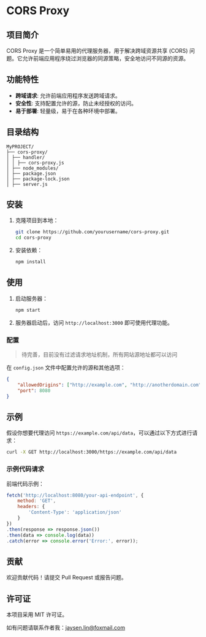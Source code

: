 # CORS Proxy

## 项目简介

CORS Proxy 是一个简单易用的代理服务器，用于解决跨域资源共享 (CORS) 问题。它允许前端应用程序绕过浏览器的同源策略，安全地访问不同源的资源。

## 功能特性

- **跨域请求**: 允许前端应用程序发送跨域请求。
- **安全性**: 支持配置允许的源，防止未经授权的访问。
- **易于部署**: 轻量级，易于在各种环境中部署。
## 目录结构
```
MyPROJECT/ 
├── cors-proxy/ 
│ ├── handler/ 
│ │ ├── cors-proxy.js
│ ├── node_modules/ 
│ ├── package.json 
│ ├── package-lock.json 
│ ├── server.js
```

## 安装

1. 克隆项目到本地：

    ```sh
    git clone https://github.com/yourusername/cors-proxy.git
    cd cors-proxy
    ```

2. 安装依赖：

    ```sh
    npm install
    ```

## 使用

1. 启动服务器：

    ```sh
    npm start
    ```

2. 服务器启动后，访问 `http://localhost:3000` 即可使用代理功能。

### 配置
>待完善，目前没有过滤请求地址机制，所有网站源地址都可以访问

在 `config.json` 文件中配置允许的源和其他选项：

```json
{
    "allowedOrigins": ["http://example.com", "http://anotherdomain.com"],
    "port": 8080
}
```
## 示例

假设你想要代理访问 `https://example.com/api/data`，可以通过以下方式进行请求：

```sh
curl -X GET http://localhost:3000/https://example.com/api/data
```

### 示例代码请求

前端代码示例：

```javascript
fetch('http://localhost:8080/your-api-endpoint', {
    method: 'GET',
    headers: {
        'Content-Type': 'application/json'
    }
})
.then(response => response.json())
.then(data => console.log(data))
.catch(error => console.error('Error:', error));
```

## 贡献

欢迎贡献代码！请提交 Pull Request 或报告问题。

## 许可证

本项目采用 MIT 许可证。

如有问题请联系作者我：[jaysen.lin@foxmail.com](mailto:jaysen.lin@foxmail.com)